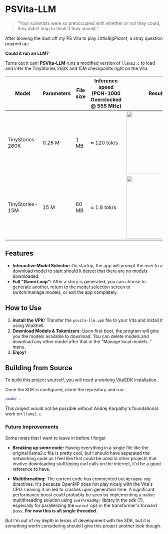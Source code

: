 # PSVita-LLM

> “Your scientists were so preoccupied with whether or not they could, they didn't stop to think if they should.”

After blowing the dust off my PS Vita to play *LittleBigPlanet*, a stray question popped up:

**Could it run an LLM?**

Turns out it can! **PSVita-LLM** runs a modified version of `llama2.c` to load and infer the TinyStories 260K and 15M checkpoints right on the Vita.


| Model | Parameters | File size | Inference speed (PCH-1000 Overclocked @ 555 MHz) | Results |
|-------|------------|-----------|---------------------------------------------------|---------|
| TinyStories-260K | 0.26 M | 1 MB | ≈ 120 tok/s | <img src="https://github.com/user-attachments/assets/9c643fa8-0ee4-44d6-958d-914520dbc3da" width="200"> |
| TinyStories-15M | 15 M | 60 MB | ≈ 1.8 tok/s | <img src="https://github.com/user-attachments/assets/b5be21ad-2827-448d-86cf-54528be79bb7" width="200"> |

## Features

- **Interactive Model Selector:** On startup, the app will prompt the user to a download model to start should it detect that there are no models downloaded.
- **Full "Game Loop":** After a story is generated, you can choose to generate another, return to the model selection screen to switch/manage models, or exit the app completely.

## How to Use

1.  **Install the VPK:** Transfer the `psvita-llm.vpk` file to your Vita and install it using VitaShell.
2.  **Download Models & Tokenizers:** Upon first boot, the program will give you the models available to download. You can delete models and download any other model after that in the "Manage local models.." menu.
3. **Enjoy!**


## Building from Source

To build this project yourself, you will need a working [VitaSDK](https://vitasdk.org/) installation.

Once the SDK is configured, clone the repository and run:

```bash
cmake .
```

This project would not be possible without Andrej Karpathy's foundational work on `llama2.c`.

### Future Improvements

Some notes that I want to leave in before I forget

*   **Breaking up some code:** Having everything in a single file like the original llama2.c file is pretty cool, but I should have seperated the networking code as I feel like that could be used in other projects that involve downloading stuff/doing curl calls on the internet, it'd be a good reference to have.

*   **Multithreading:** The current code has commented out `#pragma omp` directives. It's because OpenMP does not play nicely with the Vita's CPU. Leaving it on led to crashes upon generation time. A significant performance boost could probably be seen by implementing a native multithreading solution using `SceThreadMgr` library in the sdk (?), especially for parallelizing the `matmul` ops in the transformer's forward pass.
**For now this is all single threaded**.

But I'm out of my depth in terms of development with the SDK, but it is something worth considering should I give this project another look though.




